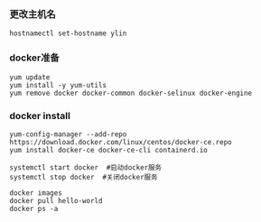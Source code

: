 ### 更改主机名
```
hostnamectl set-hostname ylin
```

### docker准备
```
yum update
yum install -y yum-utils
yum remove docker docker-common docker-selinux docker-engine
```

### docker install

```
yum-config-manager --add-repo https://download.docker.com/linux/centos/docker-ce.repo
yum install docker-ce docker-ce-cli containerd.io
```

```
systemctl start docker  #启动docker服务
systemctl stop docker  #关闭docker服务
```

```
docker images
docker pull hello-world
docker ps -a
```
